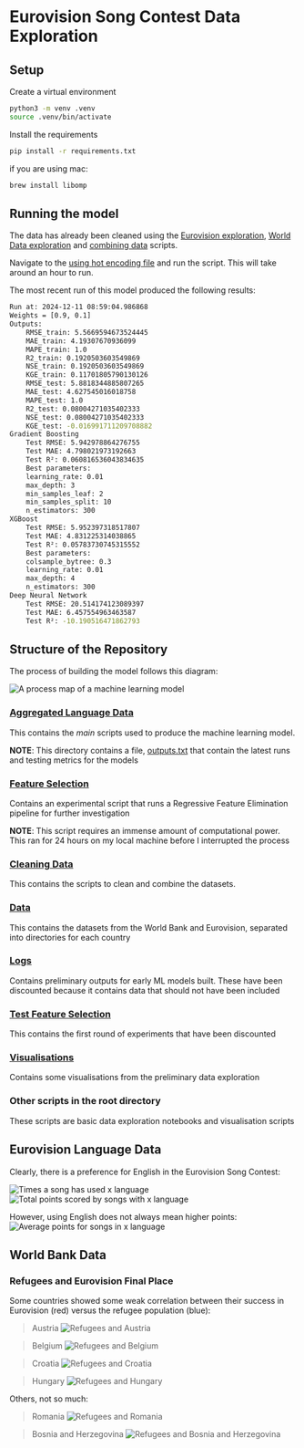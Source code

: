 # Eurovision Song Contest Data Exploration

## Setup

Create a virtual environment

```sh
python3 -m venv .venv
source .venv/bin/activate
```

Install the requirements
```sh
pip install -r requirements.txt
```

if you are using mac:
```sh
brew install libomp
```

## Running the model

The data has already been cleaned using the [Eurovision exploration](./cleaning_data/eurovision_data_exploration.ipynb), [World Data exploration](./cleaning_data/world_data_cleanin.ipynb) and [combining data](./cleaning_data/combine_data.ipynb) scripts.

Navigate to the [using hot encoding file](./aggregated_language_data/using_hot_encoding_instead_of_exploding.ipynb) and run the script. This will take around an hour to run.

The most recent run of this model produced the following results:

```sh
Run at: 2024-12-11 08:59:04.986868
Weights = [0.9, 0.1]
Outputs:
	RMSE_train: 5.5669594673524445
	MAE_train: 4.19307670936099
	MAPE_train: 1.0
	R2_train: 0.1920503603549869
	NSE_train: 0.1920503603549869
	KGE_train: 0.11701805790130126
	RMSE_test: 5.8818344885807265
	MAE_test: 4.627545016018758
	MAPE_test: 1.0
	R2_test: 0.08004271035402333
	NSE_test: 0.08004271035402333
	KGE_test: -0.016991711209708882
Gradient Boosting
	Test RMSE: 5.942978864276755
	Test MAE: 4.798021973192663
	Test R²: 0.060816536043834635
	Best parameters: 
	learning_rate: 0.01
	max_depth: 3
	min_samples_leaf: 2
	min_samples_split: 10
	n_estimators: 300
XGBoost
	Test RMSE: 5.952397318517807
	Test MAE: 4.831225314038865
	Test R²: 0.05783730745315552
	Best parameters: 
	colsample_bytree: 0.3
	learning_rate: 0.01
	max_depth: 4
	n_estimators: 300
Deep Neural Network
	Test RMSE: 20.514174123089397
	Test MAE: 6.457554963463587
	Test R²: -10.190516471862793
```

## Structure of the Repository

The process of building the model follows this diagram:

![A process map of a machine learning model](./process.jpg)

### [Aggregated Language Data](./aggregated_language_data/)

This contains the _main_ scripts used to produce the machine learning model.

**NOTE**: This directory contains a file, [outputs.txt](./aggregated_language_data/outputs/outputs.txt) that contain the latest runs and testing metrics for the models

### [Feature Selection](./feature_selection/)

Contains an experimental script that runs a Regressive Feature Elimination pipeline for further investigation

**NOTE**: This script requires an immense amount of computational power. This ran for 24 hours on my local machine before I interrupted the process

### [Cleaning Data](./cleaning_data/)

This contains the scripts to clean and combine the datasets.

### [Data](./data/)

This contains the datasets from the World Bank and Eurovision, separated into directories for each country

### [Logs](./logs/)

Contains preliminary outputs for early ML models built. These have been discounted because it contains data that should not have been included

### [Test Feature Selection](./test_feature_selection/)

This contains the first round of experiments that have been discounted

### [Visualisations](./visualisations/)

Contains some visualisations from the preliminary data exploration

### Other scripts in the root directory

These scripts are basic data exploration notebooks and visualisation scripts

## Eurovision Language Data

Clearly, there is a preference for English in the Eurovision Song Contest:

![Times a song has used x language](visualisations/eurovision/count_chart.png)
![Total points scored by songs with x language](visualisations/eurovision/points_chart.png)

However, using English does not always mean higher points:
![Average points for songs in x language](visualisations/eurovision/averages_chart.png)

## World Bank Data

### Refugees and Eurovision Final Place

Some countries showed some weak correlation between their success in Eurovision (red) versus the refugee population (blue):

> Austria
> ![Refugees and Austria](visualisations/combined/Austria/austria_refugee_population_by_country_or_territory_of_origin.png)

> Belgium
> ![Refugees and Belgium](visualisations/combined/Belgium/belgium_refugee_population_by_country_or_territory_of_origin.png)

> Croatia
> ![Refugees and Croatia](visualisations/combined/Croatia/croatia_refugee_population_by_country_or_territory_of_origin.png)

> Hungary
> ![Refugees and Hungary](visualisations/combined/Hungary/hungary_refugee_population_by_country_or_territory_of_origin.png)

Others, not so much:

> Romania
> ![Refugees and Romania](visualisations/combined/Romania/romania_refugee_population_by_country_or_territory_of_origin.png)

> Bosnia and Herzegovina
> ![Refugees and Bosnia and Herzegovina](visualisations/combined/Bosnia_and_Herzegovina/bosnia_and_herzegovina_refugee_population_by_country_or_territory_of_origin.png)

